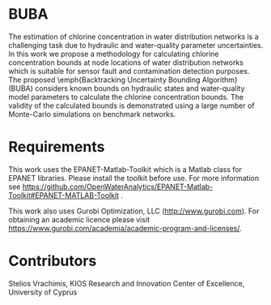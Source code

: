 # BUBA
The estimation of chlorine concentration in water distribution networks is a challenging task due to hydraulic and water-quality parameter uncertainties. In this work we propose a methodology for calculating chlorine concentration bounds at node locations of water distribution networks which is suitable for sensor fault and contamination detection purposes. The proposed \emph{Backtracking Uncertainty Bounding Algorithm} (BUBA) considers known bounds on hydraulic states and water-quality model parameters to calculate the chlorine concentration bounds. The validity of the calculated bounds is demonstrated using a large number of Monte-Carlo simulations on benchmark networks.

# Requirements
This work uses the EPANET-Matlab-Toolkit which is a Matlab class for EPANET libraries.
Please install the toolkit before use.
For more information see https://github.com/OpenWaterAnalytics/EPANET-Matlab-Toolkit#EPANET-MATLAB-Toolkit .

This work also uses Gurobi Optimization, LLC (http://www.gurobi.com).
For obtaining an academic licence please visit https://www.gurobi.com/academia/academic-program-and-licenses/.

# Contributors
Stelios Vrachimis, KIOS Research and Innovation Center of Excellence, University of Cyprus
